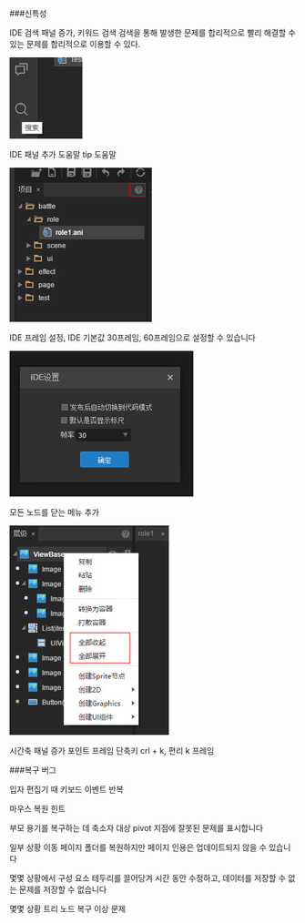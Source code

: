 ###신특성

IDE 검색 패널 증가, 키워드 검색 검색을 통해 발생한 문제를 합리적으로 빨리 해결할 수 있는 문제를 합리적으로 이용할 수 있다.

![search](imgs/search.jpg)

IDE 패널 추가 도움말 tip 도움말

![panel_help](imgs/panel_help.jpg)



IDE 프레임 설정, IDE 기본값 30프레임, 60프레임으로 설정할 수 있습니다

![framerate](imgs/framerate.jpg)



모든 노드를 닫는 메뉴 추가

![menu2](imgs/menu2.jpg)



시간축 패널 증가 포인트 프레임 단축키 crl + k, 편리 k 프레임

###복구 버그

입자 편집기 때 키보드 이벤트 반복

마우스 복원 힌트

부모 용기를 복구하는 데 축소자 대상 pivot 지점에 잘못된 문제를 표시합니다

일부 상황 이동 페이지 폴더를 복원하지만 페이지 인용은 업데이트되지 않을 수 있습니다

몇몇 상황에서 구성 요소 테두리를 끌어당겨 시간 동안 수정하고, 데이터를 저장할 수 없는 문제를 저장할 수 없습니다

몇몇 상황 트리 노드 복구 이상 문제


